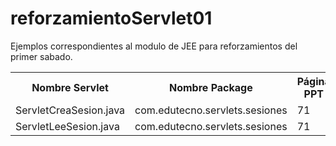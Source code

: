 # reforzamientoServlet01
Ejemplos correspondientes al modulo de JEE para reforzamientos del primer sabado.

<table>
  <tr>
    <th>Nombre Servlet</th>
    <th>Nombre Package</th>
    <th>Página PPT</th>
  </tr>
  <tr>
    <td>ServletCreaSesion.java</td>
    <td>com.edutecno.servlets.sesiones</td>
    <td>71</td>
  </tr>
  <tr>
    <td>ServletLeeSesion.java</td>
    <td>com.edutecno.servlets.sesiones</td>
    <td>71</td>
  </tr>
  
</table>

